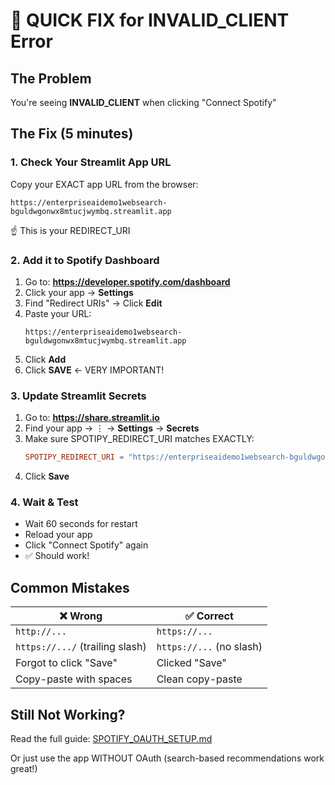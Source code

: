 # 🚨 QUICK FIX for INVALID_CLIENT Error

## The Problem
You're seeing **INVALID_CLIENT** when clicking "Connect Spotify"

## The Fix (5 minutes)

### 1. Check Your Streamlit App URL
Copy your EXACT app URL from the browser:
```
https://enterpriseaidemo1websearch-bguldwgonwx8mtucjwymbq.streamlit.app
```
☝️ This is your REDIRECT_URI

### 2. Add it to Spotify Dashboard

1. Go to: **https://developer.spotify.com/dashboard**
2. Click your app → **Settings**
3. Find "Redirect URIs" → Click **Edit**
4. Paste your URL:
   ```
   https://enterpriseaidemo1websearch-bguldwgonwx8mtucjwymbq.streamlit.app
   ```
5. Click **Add**
6. Click **SAVE** ← VERY IMPORTANT!

### 3. Update Streamlit Secrets

1. Go to: **https://share.streamlit.io**
2. Find your app → ⋮ → **Settings** → **Secrets**
3. Make sure SPOTIPY_REDIRECT_URI matches EXACTLY:
   ```toml
   SPOTIPY_REDIRECT_URI = "https://enterpriseaidemo1websearch-bguldwgonwx8mtucjwymbq.streamlit.app"
   ```
4. Click **Save**

### 4. Wait & Test
- Wait 60 seconds for restart
- Reload your app
- Click "Connect Spotify" again
- ✅ Should work!

## Common Mistakes

| ❌ Wrong | ✅ Correct |
|---------|-----------|
| `http://...` | `https://...` |
| `https://.../` (trailing slash) | `https://...` (no slash) |
| Forgot to click "Save" | Clicked "Save" |
| Copy-paste with spaces | Clean copy-paste |

## Still Not Working?

Read the full guide: [SPOTIFY_OAUTH_SETUP.md](SPOTIFY_OAUTH_SETUP.md)

Or just use the app WITHOUT OAuth (search-based recommendations work great!)
